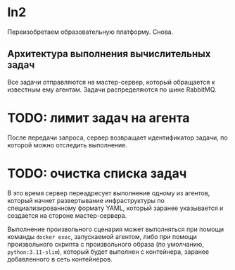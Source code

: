 # ln2

Переизобретаем образовательную платформу. Снова.

## Архитектура выполнения вычислительных задач

Все задачи отправляются на мастер-сервер, который обращается к известным ему агентам. Задачи
распределяются по шине RabbitMQ.

# TODO: лимит задач на агента

После передачи запроса, сервер возвращает идентификатор задачи, по которой можно отследить выполнение.

# TODO: очистка списка задач

В это время сервер переадресует выполнение одному из агентов, который начнет развертывание 
инфраструктуры по специализированному формату YAML, который заранее указывается и создается на стороне мастер-сервера.

Выполнение произвольного сценария может выполняться при помощи команды `docker exec`, запускаемой агентом, либо при помощи
произвольного скрипта с произвольного образа (по умолчанию, `python:3.11-slim`), который будет выполнен с контейнера, заранее
добавленного в сеть контейнеров.
